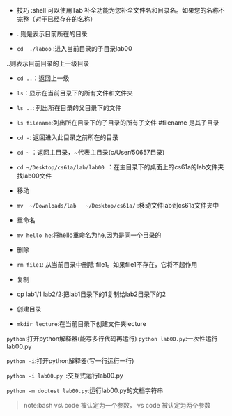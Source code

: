 - 技巧 :shell 可以使用Tab 补全功能为您补全文件名和目录名。如果您的名称不完整（对于已经存在的名称）

 
 - . 则是表示目前所在的目录
 
 - `cd  ./laboo`  :进入当前目录的子目录lab00
 
 
..则表示目前目录的上一级目录

- `cd ..`：返回上一级
- `ls`：显示在当前目录下的所有文件和文件夹
- `ls ..`: 列出所在目录的父目录下的文件
- `ls filename`:列出所在目录下的子目录的所有子文件 #filename 是其子目录
- `cd -`:  返回进入此目录之前所在的目录
- `cd ~` ：返回主目录，~代表主目录(c/User/50657目录)
- `cd ~/Desktop/cs61a/lab/lab00 `：在主目录下的桌面上的cs61a的lab文件夹找lab00文件

- 移动
- `mv  ~/Downloads/lab   ~/Desktop/cs61a/` :移动文件lab到cs61a文件夹中

- 重命名
- `mv hello he`:将hello重命名为he,因为是同一个目录的

- 删除
- `rm file1`: 从当前目录中删除 file1。如果file1不存在，它将不起作用


- 复制
- cp lab1/1  lab2/2:把lab1目录下的1复制给lab2目录下的2

- 创建目录
- `mkdir lecture`:在当前目录下创建文件夹lecture

```python```:打开python解释器(能写多行代码再运行)
```python lab00.py```:一次性运行lab00.py

```python -i```:打开python解释器(写一行运行一行)

```python -i lab00.py ```:交互式运行lab00.py

```python -m doctest lab00.py```:运行lab00.py的文档字符串

>note:bash vs\ code 被认定为一个参数， vs code 被认定为两个参数



